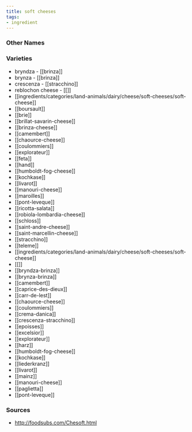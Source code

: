 ```yaml
---
title: soft cheeses
tags:
- ingredient
---
```



### Other Names


### Varieties

* bryndza - [[brinza]]
* brynza - [[brinza]]
* crescenza - [[stracchino]]
* reblochon cheese - [[]]
* [[ingredients/categories/land-animals/dairy/cheese/soft-cheeses/soft-cheese]]
* [[boursault]]
* [[brie]]
* [[brillat-savarin-cheese]]
* [[brinza-cheese]]
* [[camembert]]
* [[chaource-cheese]]
* [[coulommiers]]
* [[explorateur]]
* [[feta]]
* [[hand]]
* [[humboldt-fog-cheese]]
* [[kochkase]]
* [[livarot]]
* [[manouri-cheese]]
* [[maroilles]]
* [[pont-leveque]]
* [[ricotta-salata]]
* [[robiola-lombardia-cheese]]
* [[schloss]]
* [[saint-andre-cheese]]
* [[saint-marcellin-cheese]]
* [[stracchino]]
* [[teleme]]
* [[ingredients/categories/land-animals/dairy/cheese/soft-cheeses/soft-cheese]]
* [[]]
* [[bryndza-brinza]]
* [[brynza-brinza]]
* [[camembert]]
* [[caprice-des-dieux]]
* [[carr-de-lest]]
* [[chaource-cheese]]
* [[coulommiers]]
* [[crema-danica]]
* [[crescenza-stracchino]]
* [[epoisses]]
* [[excelsior]]
* [[explorateur]]
* [[harz]]
* [[humboldt-fog-cheese]]
* [[kochkase]]
* [[liederkranz]]
* [[livarot]]
* [[mainz]]
* [[manouri-cheese]]
* [[paglietta]]
* [[pont-leveque]]

### Sources
* http://foodsubs.com/Chesoft.html
